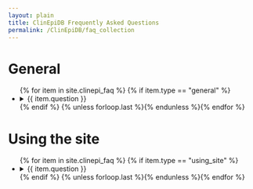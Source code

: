 ```yaml
---
layout: plain
title: ClinEpiDB Frequently Asked Questions
permalink: /ClinEpiDB/faq_collection
---
```

<div id="clinepi-general">
  <h1>General</h1>
<ul>
{% for item in site.clinepi_faq %}
 {% if item.type == "general" %}
  <li>
    <details id="{{ item.uid }}">
      <summary>{{ item.question }}</summary>
        {{ item.output | markdownify }}
    </details>
  </li>
 {% endif %}
{% unless forloop.last %}{% endunless %}{% endfor %}
</ul>
</div>


<div id="clinepi-using_site">
  <h1>Using the site</h1>
<ul>
{% for item in site.clinepi_faq %}
 {% if item.type == "using_site" %}
  <li>
    <details id="{{ item.uid }}">
      <summary>{{ item.question }}</summary>
        {{ item.output | markdownify }}
    </details>
  </li>
 {% endif %}
{% unless forloop.last %}{% endunless %}{% endfor %}
</ul>
</div>

